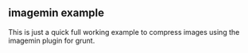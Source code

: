 ## imagemin example

This is just a quick full working example to compress images using the imagemin plugin for grunt.

